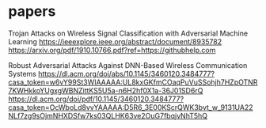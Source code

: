 # papers
Trojan Attacks on Wireless Signal Classification with Adversarial Machine Learning https://ieeexplore.ieee.org/abstract/document/8935782
https://arxiv.org/pdf/1910.10766.pdf?ref=https://githubhelp.com

Robust Adversarial Attacks Against
DNN-Based Wireless Communication Systems
https://dl.acm.org/doi/abs/10.1145/3460120.3484777?casa_token=w6vY99St3WIAAAAA:UL8kxGKfmCOaqPuVuSSohjh7HZpOTNR7KWHkkoYUgxgWBNZittKS5U5a-n6H2hf0X1a-36J01SD6rQ
https://dl.acm.org/doi/pdf/10.1145/3460120.3484777?casa_token=OcWboLd8vvYAAAAA:D5R6_3E00KScrQWK3bvt_w_9131UA22NLf7zg9sOjmNHXDSfw7ks03QLHK63ve2OuG7fbqjvNhT5hQ
